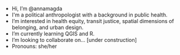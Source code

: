 - Hi, I’m @annamagda
- I'm a political anthropologist with a background in public health. 
- I’m interested in health equity, transit justice, spatial dimensions of belonging, and urban design. 
- I’m currently learning QGIS and R. 
- I’m looking to collaborate on... [under construction] 
- Pronouns: she/her 

<!---
annamagda/annamagda is a ✨ special ✨ repository because its `README.md` (this file) appears on your GitHub profile.
You can click the Preview link to take a look at your changes.
- How to reach me: annamwest@gmail.com 

--->
